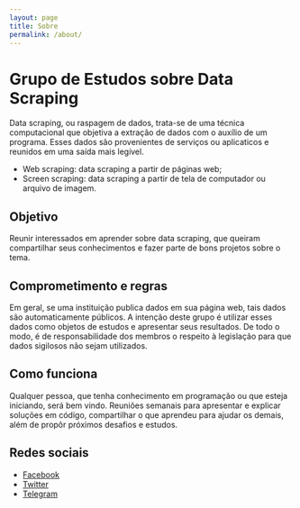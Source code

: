 ```yaml
---
layout: page
title: Sobre
permalink: /about/
---
```


# Grupo de Estudos sobre Data Scraping
Data scraping, ou raspagem de dados, trata-se de uma técnica computacional que objetiva a extração de dados com o auxílio de um programa. Esses dados são provenientes de serviços ou aplicaticos e reunidos em uma saída mais legível.
* Web scraping: data scraping a partir de páginas web;
* Screen scraping: data scraping a partir de tela de computador ou arquivo de imagem.

## Objetivo
Reunir interessados em aprender sobre data scraping, que queiram compartilhar seus conhecimentos e fazer parte de bons projetos sobre o tema.


## Comprometimento e regras
Em geral, se uma instituição publica dados em sua página web, tais dados são automaticamente públicos. A intenção deste grupo é utilizar esses dados como objetos de estudos e apresentar seus resultados.
De todo o modo, é de responsabilidade dos membros o respeito à legislação para que dados sigilosos não sejam utilizados.


## Como funciona
Qualquer pessoa, que tenha conhecimento em programação ou que esteja iniciando, será bem vindo. Reuniões semanais para apresentar e explicar soluções em código, compartilhar o que aprendeu para ajudar os demais, além de propôr próximos desafios e estudos.


## Redes sociais

* [Facebook]()
* [Twitter]()
* [Telegram]()


